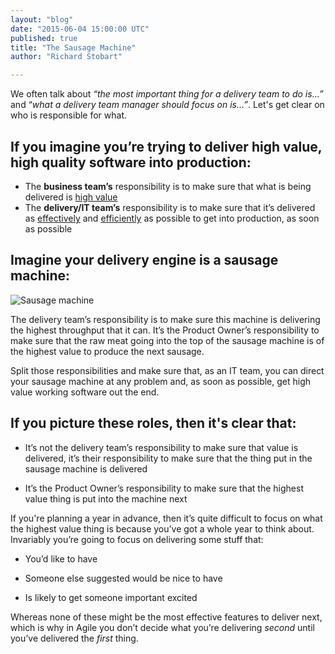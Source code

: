 ```yaml
---
layout: "blog"
date: "2015-06-04 15:00:00 UTC"
published: true
title: "The Sausage Machine"
author: "Richard Stobart"

---
```


We often talk about _“the most important thing for a delivery team to do is…”_ and “_what a delivery team manager should focus on is…”_. Let's get clear on who is responsible for what.

## If you imagine you’re trying to deliver high value, high quality software into production:


* The **business team’s** responsibility is to make sure that what is being delivered is <u>high value</u>* The **delivery/IT team’s** responsibility is to make sure that it’s delivered as <u>effectively</u> and <u>efficiently</u> as possible to get into production, as soon as possible  
  

## Imagine your delivery engine is a sausage machine:

![Sausage machine](http://bit.ly/1cvUAGS)

 

The delivery team’s responsibility is to make sure this machine is delivering the highest throughput that it can. It’s the Product Owner’s responsibility to make sure that the raw meat going into the top of the sausage machine is of the highest value to produce the next sausage.  


Split those responsibilities and make sure that, as an IT team, you can direct your sausage machine at any problem and, as soon as possible, get high value working software out the end.  
  

## If you picture these roles, then it's clear that:


* It’s not the delivery team’s responsibility to make sure that value is delivered, it’s their responsibility to make sure that the thing put in the sausage machine is delivered  
* It’s the Product Owner’s responsibility to make sure that the highest value thing is put into the machine next  
  


If you're planning a year in advance, then it’s quite difficult to focus on what the highest value thing is because you’ve got a whole year to think about. Invariably you’re going to focus on delivering some stuff that:  


* You’d like to have  
* Someone else suggested would be nice to have  
* Is likely to get someone important excited  


Whereas none of these might be the most effective features to deliver next, which is why in Agile you don’t decide what you’re delivering _second_ until you’ve delivered the _first_ thing.
